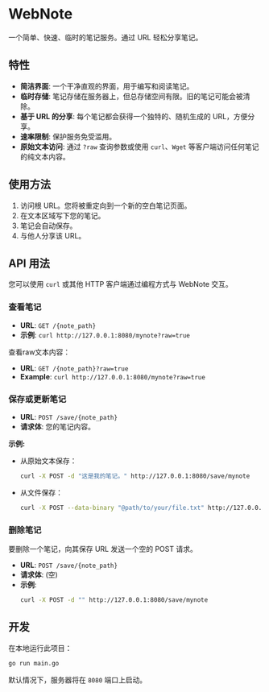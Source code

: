 # WebNote

一个简单、快速、临时的笔记服务。通过 URL 轻松分享笔记。

## 特性

- **简洁界面**: 一个干净直观的界面，用于编写和阅读笔记。
- **临时存储**: 笔记存储在服务器上，但总存储空间有限。旧的笔记可能会被清除。
- **基于 URL 的分享**: 每个笔记都会获得一个独特的、随机生成的 URL，方便分享。
- **速率限制**: 保护服务免受滥用。
- **原始文本访问**: 通过 `?raw` 查询参数或使用 `curl`、`Wget` 等客户端访问任何笔记的纯文本内容。

## 使用方法

1.  访问根 URL。您将被重定向到一个新的空白笔记页面。
2.  在文本区域写下您的笔记。
3.  笔记会自动保存。
4.  与他人分享该 URL。

## API 用法

您可以使用 `curl` 或其他 HTTP 客户端通过编程方式与 WebNote 交互。

### 查看笔记

-   **URL**: `GET /{note_path}`
-   **示例**: `curl http://127.0.0.1:8080/mynote?raw=true`

查看raw文本内容：

-   **URL**: `GET /{note_path}?raw=true`
-   **Example**: `curl http://127.0.0.1:8080/mynote?raw=true`

### 保存或更新笔记

-   **URL**: `POST /save/{note_path}`
-   **请求体**: 您的笔记内容。

**示例:**

-   从原始文本保存：
    ```bash
    curl -X POST -d "这是我的笔记。" http://127.0.0.1:8080/save/mynote
    ```
-   从文件保存：
    ```bash
    curl -X POST --data-binary "@path/to/your/file.txt" http://127.0.0.1:8080/save/mynote
    ```

### 删除笔记

要删除一个笔记，向其保存 URL 发送一个空的 POST 请求。

-   **URL**: `POST /save/{note_path}`
-   **请求体**: (空)
-   **示例**:
    ```bash
    curl -X POST -d "" http://127.0.0.1:8080/save/mynote
    ```

## 开发

在本地运行此项目：

```bash
go run main.go
```

默认情况下，服务器将在 `8080` 端口上启动。